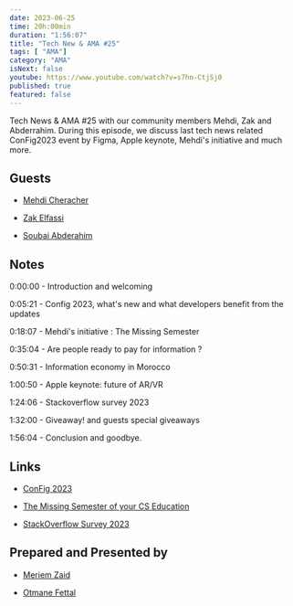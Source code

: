 ```yaml
---
date: 2023-06-25
time: 20h:00min
duration: "1:56:07"
title: "Tech New & AMA #25"
tags: [ "AMA"]
category: "AMA"
isNext: false
youtube: https://www.youtube.com/watch?v=s7hn-CtjSj0
published: true
featured: false
---
```


Tech News & AMA #25 with our community members Mehdi, Zak and Abderrahim. During this episode, we discuss last tech news related ConFig2023 event by Figma, Apple keynote, Mehdi's initiative and much more.

## Guests

- [Mehdi Cheracher](https://twitter.com/Mehdi_Cheracher)

- [Zak Elfassi](https://twitter.com/zakelfassi)

- [Soubai Abderahim](https://soubai.me)


## Notes

0:00:00 - Introduction and welcoming

0:05:21 - Config 2023, what's new and what developers benefit from the updates

0:18:07 - Mehdi's initiative : The Missing Semester

0:35:04 - Are people ready to pay for information ?

0:50:31 - Information economy in Morocco

1:00:50 - Apple keynote: future of AR/VR

1:24:06 - Stackoverflow survey 2023

1:32:00 - Giveaway! and guests special giveaways

1:56:04 - Conclusion and goodbye.

## Links

- [ConFig 2023](https://config.figma.com/)

- [The Missing Semester of your CS Education](https://missingsemester.io/)

- [StackOverflow Survey 2023](https://survey.stackoverflow.co/2023/)

## Prepared and Presented by

- [Meriem Zaid](https://twitter.com/_iMeriem)

- [Otmane Fettal](https://twitter.com/ofettal)

